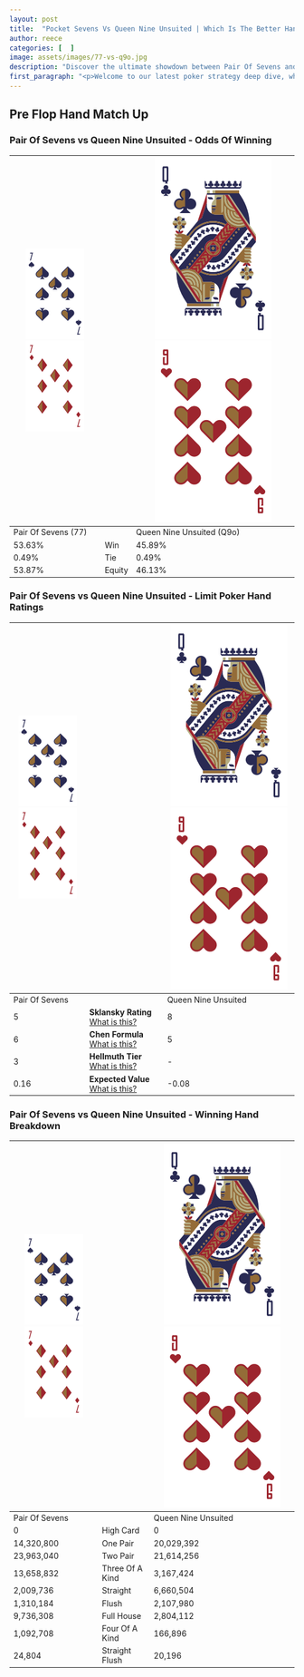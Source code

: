 ```yaml
---
layout: post
title:  "Pocket Sevens Vs Queen Nine Unsuited | Which Is The Better Hand In Poker? A Complete Guide"
author: reece
categories: [  ]
image: assets/images/77-vs-q9o.jpg
description: "Discover the ultimate showdown between Pair Of Sevens and Queen Nine Unsuited in poker! Uncover the odds, strategies, and scenarios where one hand triumphs over the other. Get ready to up your poker game with this thrilling analysis."
first_paragraph: "<p>Welcome to our latest poker strategy deep dive, where we're pitting two distinct hands against each other in a high-stakes showdown: Pair Of Sevens vs Queen Nine Unsuited.</p><p>In the dynamic world of poker, every decision counts, and knowing which hand holds the upper hand is key to your success at the table.</p><p>In this article, we'll dissect these two hands, explore the scenarios where one dominates the other, and equip you with the knowledge to make strategic choices that can tip the odds in your favor.</p><p>Get ready to unravel the intriguing dynamics of these poker hands and elevate your game to new heights.</p>"
---
```




[comment]: # (sp0)

## Pre Flop Hand Match Up

<div class="table hand-ratings" markdown="1"> 



### Pair Of Sevens vs Queen Nine Unsuited - Odds Of Winning


    
| ![image info](assets/images/hand1/7.png) ![image info](assets/images/hand1/7o.png) |  | ![image info](assets/images/hand2/Q.png) ![image info](assets/images/hand2/9o.png) |
| -------- | -------- | -------- |
| Pair Of Sevens (77) |  | Queen Nine Unsuited (Q9o) |
| 53.63% | Win | 45.89% |
| 0.49% | Tie | 0.49% |
| 53.87% | Equity | 46.13% |




[comment]: # (sp1)



### Pair Of Sevens vs Queen Nine Unsuited - Limit Poker Hand Ratings


    
| ![image info](assets/images/hand1/7.png) ![image info](assets/images/hand1/7o.png) |  | ![image info](assets/images/hand2/Q.png) ![image info](assets/images/hand2/9o.png) |
| -------- | -------- | -------- |
| Pair Of Sevens |  | Queen Nine Unsuited |
| 5 | **Sklansky Rating** [What is this?](/sklansky-rating-explained) | 8 |
| 6 | **Chen Formula** [What is this?](/chen-formula-explained) | 5 |
| 3 | **Hellmuth Tier** [What is this?](/Hellmuth-tier-explained) | - |
| 0.16 | **Expected Value** [What is this?](/expected-value-explained) | -0.08 |




[comment]: # (sp2)



### Pair Of Sevens vs Queen Nine Unsuited - Winning Hand Breakdown


    
| ![image info](assets/images/hand1/7.png) ![image info](assets/images/hand1/7o.png) |  | ![image info](assets/images/hand2/Q.png) ![image info](assets/images/hand2/9o.png) |
| -------- | -------- | -------- |
| Pair Of Sevens |  | Queen Nine Unsuited |
| 0 | High Card | 0 |
| 14,320,800 | One Pair | 20,029,392 |
| 23,963,040 | Two Pair | 21,614,256 |
| 13,658,832 | Three Of A Kind | 3,167,424 |
| 2,009,736 | Straight | 6,660,504 |
| 1,310,184 | Flush | 2,107,980 |
| 9,736,308 | Full House | 2,804,112 |
| 1,092,708 | Four Of A Kind | 166,896 |
| 24,804 | Straight Flush | 20,196 |




[comment]: # (sp3)



</div>

[comment]: # (sp4)



[comment]: # (sp5)

